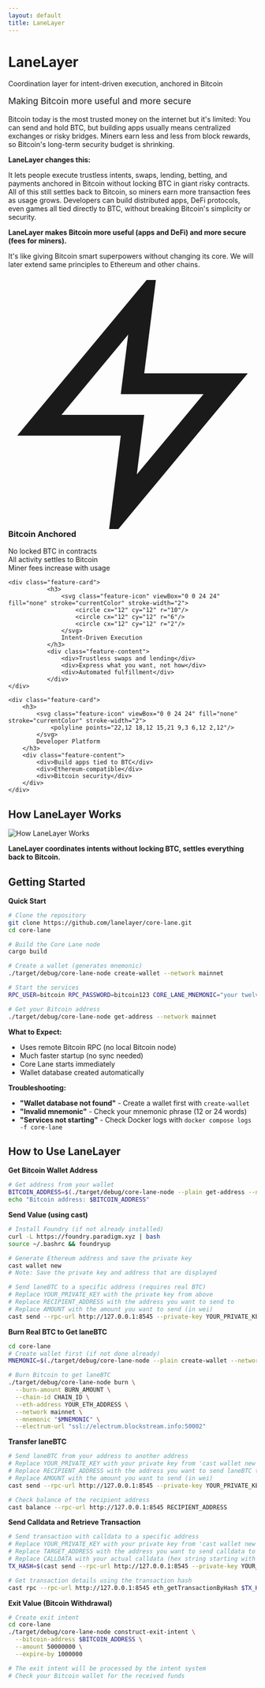 ```yaml
---
layout: default
title: LaneLayer
---
```


<div class="homepage-hero">
    <h1>LaneLayer</h1>
    <p>Coordination layer for intent-driven execution, anchored in Bitcoin</p>
    <p style="font-size: 1.1rem; color: var(--text-muted); margin-top: 1rem;">Making Bitcoin more useful and more secure</p>
</div>

Bitcoin today is the most trusted money on the internet but it's limited: You can send and hold BTC, but building apps usually means centralized exchanges or risky bridges. Miners earn less and less from block rewards, so Bitcoin's long-term security budget is shrinking.

**LaneLayer changes this:**

It lets people execute trustless intents, swaps, lending, betting, and payments anchored in Bitcoin without locking BTC in giant risky contracts. All of this still settles back to Bitcoin, so miners earn more transaction fees as usage grows. Developers can build distributed apps, DeFi protocols, even games all tied directly to BTC, without breaking Bitcoin's simplicity or security.

**LaneLayer makes Bitcoin more useful (apps and DeFi) and more secure (fees for miners).**

It's like giving Bitcoin smart superpowers without changing its core. We will later extend same principles to Ethereum and other chains.

<div class="feature-grid">
    <div class="feature-card">
        <h3>
            <svg class="feature-icon" viewBox="0 0 24 24" fill="none" stroke="currentColor" stroke-width="2">
                <path d="M13 2L3 14h9l-1 8 10-12h-9l1-8z"/>
            </svg>
            Bitcoin Anchored
        </h3>
        <div class="feature-content">
            <div>No locked BTC in contracts</div>
            <div>All activity settles to Bitcoin</div>
            <div>Miner fees increase with usage</div>
        </div>
    </div>

    <div class="feature-card">
               <h3>
                   <svg class="feature-icon" viewBox="0 0 24 24" fill="none" stroke="currentColor" stroke-width="2">
                       <circle cx="12" cy="12" r="10"/>
                       <circle cx="12" cy="12" r="6"/>
                       <circle cx="12" cy="12" r="2"/>
                   </svg>
                   Intent-Driven Execution
               </h3>
               <div class="feature-content">
                   <div>Trustless swaps and lending</div>
                   <div>Express what you want, not how</div>
                   <div>Automated fulfillment</div>
               </div>
    </div>

    <div class="feature-card">
        <h3>
            <svg class="feature-icon" viewBox="0 0 24 24" fill="none" stroke="currentColor" stroke-width="2">
                <polyline points="22,12 18,12 15,21 9,3 6,12 2,12"/>
            </svg>
            Developer Platform
        </h3>
        <div class="feature-content">
            <div>Build apps tied to BTC</div>
            <div>Ethereum-compatible</div>
            <div>Bitcoin security</div>
        </div>
    </div>

</div>

## How LaneLayer Works

![How LaneLayer Works](assets/images/lanelayer-sequence-diagram.svg)

**LaneLayer coordinates intents without locking BTC, settles everything back to Bitcoin.**

## Getting Started

**Quick Start**

```bash
# Clone the repository
git clone https://github.com/lanelayer/core-lane.git
cd core-lane

# Build the Core Lane node
cargo build

# Create a wallet (generates mnemonic)
./target/debug/core-lane-node create-wallet --network mainnet

# Start the services
RPC_USER=bitcoin RPC_PASSWORD=bitcoin123 CORE_LANE_MNEMONIC="your twelve word mnemonic phrase here" docker compose -f docker-compose.yml up --build --wait -d

# Get your Bitcoin address
./target/debug/core-lane-node get-address --network mainnet
```

**What to Expect:**

- Uses remote Bitcoin RPC (no local Bitcoin node)
- Much faster startup (no sync needed)
- Core Lane starts immediately
- Wallet database created automatically

**Troubleshooting:**

- **"Wallet database not found"** - Create a wallet first with `create-wallet`
- **"Invalid mnemonic"** - Check your mnemonic phrase (12 or 24 words)
- **"Services not starting"** - Check Docker logs with `docker compose logs -f core-lane`

## How to Use LaneLayer

**Get Bitcoin Wallet Address**

```bash
# Get address from your wallet
BITCOIN_ADDRESS=$(./target/debug/core-lane-node --plain get-address --network mainnet)
echo "Bitcoin address: $BITCOIN_ADDRESS"
```

**Send Value (using cast)**

```bash
# Install Foundry (if not already installed)
curl -L https://foundry.paradigm.xyz | bash
source ~/.bashrc && foundryup

# Generate Ethereum address and save the private key
cast wallet new
# Note: Save the private key and address that are displayed

# Send laneBTC to a specific address (requires real BTC)
# Replace YOUR_PRIVATE_KEY with the private key from above
# Replace RECIPIENT_ADDRESS with the address you want to send to
# Replace AMOUNT with the amount you want to send (in wei)
cast send --rpc-url http://127.0.0.1:8545 --private-key YOUR_PRIVATE_KEY RECIPIENT_ADDRESS --value AMOUNT --legacy
```

**Burn Real BTC to Get laneBTC**

```bash
cd core-lane
# Create wallet first (if not done already)
MNEMONIC=$(./target/debug/core-lane-node --plain create-wallet --network mainnet --mnemonic-only)

# Burn Bitcoin to get laneBTC
./target/debug/core-lane-node burn \
  --burn-amount BURN_AMOUNT \
  --chain-id CHAIN_ID \
  --eth-address YOUR_ETH_ADDRESS \
  --network mainnet \
  --mnemonic "$MNEMONIC" \
  --electrum-url "ssl://electrum.blockstream.info:50002"
```

**Transfer laneBTC**

```bash
# Send laneBTC from your address to another address
# Replace YOUR_PRIVATE_KEY with your private key from 'cast wallet new'
# Replace RECIPIENT_ADDRESS with the address you want to send laneBTC to
# Replace AMOUNT with the amount you want to send (in wei)
cast send --rpc-url http://127.0.0.1:8545 --private-key YOUR_PRIVATE_KEY RECIPIENT_ADDRESS --value AMOUNT --legacy

# Check balance of the recipient address
cast balance --rpc-url http://127.0.0.1:8545 RECIPIENT_ADDRESS
```

**Send Calldata and Retrieve Transaction**

```bash
# Send transaction with calldata to a specific address
# Replace YOUR_PRIVATE_KEY with your private key from 'cast wallet new'
# Replace TARGET_ADDRESS with the address you want to send calldata to
# Replace CALLDATA with your actual calldata (hex string starting with 0x)
TX_HASH=$(cast send --rpc-url http://127.0.0.1:8545 --private-key YOUR_PRIVATE_KEY TARGET_ADDRESS CALLDATA --legacy)

# Get transaction details using the transaction hash
cast rpc --rpc-url http://127.0.0.1:8545 eth_getTransactionByHash $TX_HASH
```

**Exit Value (Bitcoin Withdrawal)**

```bash
# Create exit intent
cd core-lane
./target/debug/core-lane-node construct-exit-intent \
  --bitcoin-address $BITCOIN_ADDRESS \
  --amount 50000000 \
  --expire-by 1000000

# The exit intent will be processed by the intent system
# Check your Bitcoin wallet for the received funds
```
